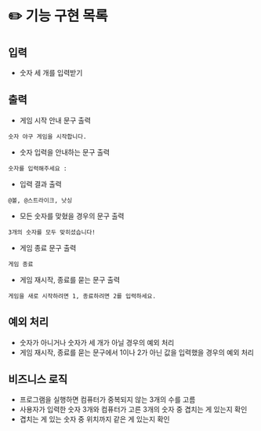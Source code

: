 # ✏️ 기능 구현 목록

## 입력
- 숫자 세 개를 입력받기

## 출력
- 게임 시작 안내 문구 출력 
```
숫자 야구 게임을 시작합니다.
```
- 숫자 입력을 안내하는 문구 출력
```
숫자를 입력해주세요 : 
```
- 입력 결과 출력
```
@볼, @스트라이크, 낫싱
```
- 모든 숫자를 맞혔을 경우의 문구 출력
```
3개의 숫자를 모두 맞히셨습니다!
```
- 게임 종료 문구 출력
```
게임 종료
```
- 게임 재시작, 종료를 묻는 문구 출력
```
게임을 새로 시작하려면 1, 종료하려면 2를 입력하세요.
```

## 예외 처리
- 숫자가 아니거나 숫자가 세 개가 아닐 경우의 예외 처리
- 게임 재시작, 종료를 묻는 문구에서 1이나 2가 아닌 값을 입력했을 경우의 예외 처리

## 비즈니스 로직
- 프로그램을 실행하면 컴퓨터가 중복되지 않는 3개의 수를 고름
- 사용자가 입력한 숫자 3개와 컴퓨터가 고른 3개의 숫자 중 겹치는 게 있는지 확인
- 겹치는 게 있는 숫자 중 위치까지 같은 게 있는지 확인